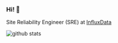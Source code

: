 ### Hi! 👋

Site Reliability Engineer (SRE) at [InfluxData](https://github.com/influxdata)


![github stats](https://github-readme-stats.vercel.app/api?username=jdockerty&include_all_commits&show_icons=true&theme=tokyonight)
<br>
